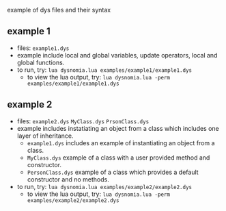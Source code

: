 example of dys files and their syntax

## example 1
- files: ``example1.dys``
- example include local and global variables, update operators, local and global functions.
- to run, try: ``lua dysnomia.lua examples/example1/example1.dys``
  - to view the lua output, try: ``lua dysnomia.lua -perm examples/example1/example1.dys``

## example 2
- files: ``example2.dys`` ``MyClass.dys`` ``PrsonClass.dys``
- example includes instatiating an object from a class which includes one layer of inheritance.
  - ``example1.dys`` includes an example of instantiating an object from a class.
  - ``MyClass.dys`` example of a class with a user provided method and constructor.
  - ``PersonClass.dys`` example of a class which provides a default constructor and no methods.
- to run, try: ``lua dysnomia.lua examples/example2/example2.dys``
  - to view the lua output, try: ``lua dysnomia.lua -perm examples/example2/example2.dys``
